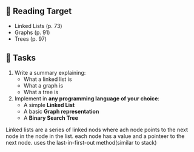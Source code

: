 ## 📖 Reading Target
- Linked Lists (p. 73)  
- Graphs (p. 91)  
- Trees (p. 97)  

## 📝 Tasks
1. Write a summary explaining:
   - What a linked list is
   - What a graph is
   - What a tree is
2. Implement in **any programming language of your choice**:
   - A simple **Linked List**
   - A basic **Graph representation**
   - A **Binary Search Tree**  

Linked lists are a series of linked nods where ach node points to the next node in the node in the list.
each node has a value and a pointeer to the next node.
uses the last-in-first-out method(similar to stack)

